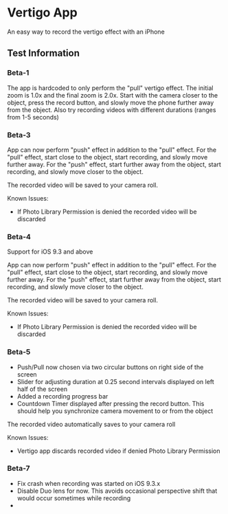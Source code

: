 # Vertigo App

An easy way to record the vertigo effect with an iPhone

## Test Information

### Beta-1

The app is hardcoded to only perform the "pull" vertigo effect. The initial zoom is 1.0x and the final zoom is 2.0x. Start with the camera closer to the object, press the record button, and slowly move the phone further away from the object. Also try recording videos with different durations (ranges from 1-5 seconds)

### Beta-3

App can now perform "push" effect in addition to the "pull" effect. For the "pull" effect, start close to the object, start recording, and slowly move further away. For the "push" effect, start further away from the object, start recording, and slowly move closer to the object.

The recorded video will be saved to your camera roll.

Known Issues:
- If Photo Library Permission is denied the recorded video will be discarded

### Beta-4

Support for iOS 9.3 and above

App can now perform "push" effect in addition to the "pull" effect. For the "pull" effect, start close to the object, start recording, and slowly move further away. For the "push" effect, start further away from the object, start recording, and slowly move closer to the object.

The recorded video will be saved to your camera roll.

Known Issues:
- If Photo Library Permission is denied the recorded video will be discarded

### Beta-5

- Push/Pull now chosen via two circular buttons on right side of the screen
- Slider for adjusting duration at 0.25 second intervals displayed on left half of the screen
- Added a recording progress bar
- Countdown Timer displayed after pressing the record button. This should help you synchronize camera movement to or from the object

The recorded video automatically saves to your camera roll

Known Issues:
- Vertigo app discards recorded video if denied Photo Library Permission

### Beta-7

- Fix crash when recording was started on iOS 9.3.x
- Disable Duo lens for now. This avoids occasional perspective shift that would occur sometimes while recording
- 


